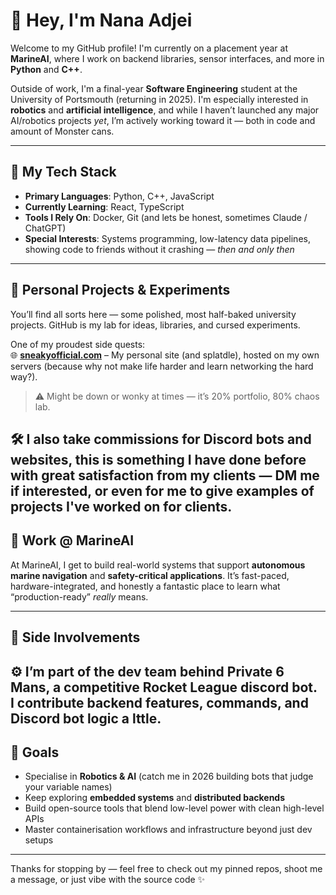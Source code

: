 # 👋 Hey, I'm Nana Adjei

Welcome to my GitHub profile! I'm currently on a placement year at **MarineAI**, where I work on backend libraries, sensor interfaces, and more in **Python** and **C++**.

Outside of work, I'm a final-year **Software Engineering** student at the University of Portsmouth (returning in 2025). I'm especially interested in **robotics** and **artificial intelligence**, and while I haven’t launched any major AI/robotics projects *yet*, I’m actively working toward it — both in code and amount of Monster cans.

---

## 🧰 My Tech Stack

- **Primary Languages**: Python, C++, JavaScript
- **Currently Learning**: React, TypeScript
- **Tools I Rely On**: Docker, Git (and lets be honest, sometimes Claude / ChatGPT)
- **Special Interests**: Systems programming, low-latency data pipelines, showing code to friends without it crashing — *then and only then*

---

## 🧪 Personal Projects & Experiments

You’ll find all sorts here — some polished, most half-baked university projects. GitHub is my lab for ideas, libraries, and cursed experiments.

One of my proudest side quests:  
🌐 [**sneakyofficial.com**](http://sneakyofficial.com) – My personal site (and splatdle), hosted on my own servers (because why not make life harder and learn networking the hard way?).  
> ⚠️ Might be down or wonky at times — it’s 20% portfolio, 80% chaos lab.

🛠️ I also take commissions for **Discord bots** and **websites**, this is something I have done before with great satisfaction from my clients — DM me if interested, or even for me to give examples of projects I've worked on for clients.
---

## 💼 Work @ MarineAI

At MarineAI, I get to build real-world systems that support **autonomous marine navigation** and **safety-critical applications**. It’s fast-paced, hardware-integrated, and honestly a fantastic place to learn what “production-ready” *really* means.

---

## 🔧 Side Involvements

⚙️ I’m part of the dev team behind **Private 6 Mans**, a competitive Rocket League discord bot.  
I contribute backend features, commands, and Discord bot logic a lttle.
---

## 🎯 Goals

- Specialise in **Robotics & AI** (catch me in 2026 building bots that judge your variable names)
- Keep exploring **embedded systems** and **distributed backends**
- Build open-source tools that blend low-level power with clean high-level APIs
- Master containerisation workflows and infrastructure beyond just dev setups

---

Thanks for stopping by — feel free to check out my pinned repos, shoot me a message, or just vibe with the source code ✨
